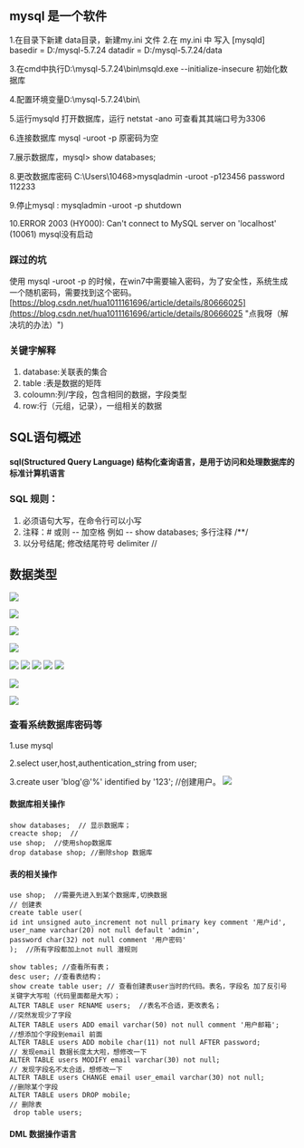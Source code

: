 ## mysql 是一个软件

1.在目录下新建 data目录，新建my.ini 文件
2.在 my.ini 中 写入
	[mysqld]
	basedir = D:/mysql-5.7.24
	datadir = D:/mysql-5.7.24/data

3.在cmd中执行D:\mysql-5.7.24\bin\msqld.exe --initialize-insecure   初始化数据库

4.配置环境变量D:\mysql-5.7.24\bin\

5.运行mysqld  打开数据库，运行 netstat -ano 可查看其其端口号为3306

6.连接数据库  mysql  -uroot -p        原密码为空

7.展示数据库，mysql> show databases;

8.更改数据库密码  C:\Users\10468>mysqladmin -uroot -p123456 password 112233

9.停止mysql  :        mysqladmin -uroot -p  shutdown

10.ERROR 2003 (HY000): Can't connect to MySQL server on 'localhost' (10061)   mysql没有启动

### 踩过的坑
使用 mysql -uroot -p 的时候，在win7中需要输入密码，为了安全性，系统生成一个随机密码，需要找到这个密码。
[https://blog.csdn.net/hua1011161696/article/details/80666025](https://blog.csdn.net/hua1011161696/article/details/80666025 "点我呀（解决坑的办法）")
### 关键字解释
1. database:关联表的集合      
2. table :表是数据的矩阵        
3. coloumn:列/字段，包含相同的数据，字段类型
4. row:行（元组，记录），一组相关的数据    

## SQL语句概述

#### sql(Structured Query Language) 结构化查询语言，是用于访问和处理数据库的标准计算机语言

### SQL 规则：
1. 必须语句大写，在命令行可以小写
2. 注释：#   或则 -- 加空格   例如 -- show databases;  多行注释  /**/ 
3. 以分号结尾;   修改结尾符号 delimiter //   
  
## 数据类型
![](https://i.imgur.com/sQEbiM5.png)

![](https://i.imgur.com/n9qHkIH.png)

![](https://i.imgur.com/8P37Oz7.png)

![](https://i.imgur.com/AlnjpCa.png)

![](https://i.imgur.com/w2883BK.png)
![](https://i.imgur.com/luZSIiL.png)
![](https://i.imgur.com/HVPOHLD.png)
![](https://i.imgur.com/ZDHX6hk.png)
![](https://i.imgur.com/Vq6FJgD.png)

![](https://i.imgur.com/7D3e0Pb.png)

![](https://i.imgur.com/lyaOOZ7.png)

### 查看系统数据库密码等
 1.use mysql

 2.select user,host,authentication_string from user;

3.create user 'blog'@'%' identified by '123';  //创建用户。
![](https://i.imgur.com/bKnwbPs.png)


#### 数据库相关操作
	show databases;  // 显示数据库；
	creacte shop;  //
	use shop;  //使用shop数据库
	drop database shop; //删除shop 数据库

#### 表的相关操作
	use shop;  //需要先进入到某个数据库,切换数据
	// 创建表
	create table user(
	id int unsigned auto_increment not null primary key comment '用户id',
	user_name varchar(20) not null default 'admin',
	password char(32) not null comment '用户密码'
	);  //所有字段都加上not null 潜规则
	
	show tables; //查看所有表；
	desc user; //查看表结构；
	show create table user; // 查看创建表user当时的代码。表名，字段名 加了反引号 关键字大写啦（代码里面都是大写）；
	ALTER TABLE user RENAME users;  //表名不合适，更改表名；
	//突然发现少了字段
	ALTER TABLE users ADD email varchar(50) not null comment '用户邮箱';
	//想添加个字段到email 前面
	ALTER TABLE users ADD mobile char(11) not null AFTER password;
	// 发现email 数据长度太大啦，想修改一下
	ALTER TABLE users MODIFY email varchar(30) not null;
	// 发现字段名不太合适，想修改一下
	ALTER TABLE users CHANGE email user_email varchar(30) not null;
	//删除某个字段
	ALTER TABLE users DROP mobile;
	// 删除表
	 drop table users;

#### DML 数据操作语言
